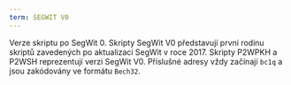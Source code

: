 ```yaml
---
term: SEGWIT V0
---
```


Verze skriptu po SegWit 0. Skripty SegWit V0 představují první rodinu skriptů zavedených po aktualizaci SegWit v roce 2017. Skripty P2WPKH a P2WSH reprezentují verzi SegWit V0. Příslušné adresy vždy začínají `bc1q` a jsou zakódovány ve formátu `Bech32`.